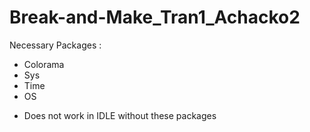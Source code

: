 # Break-and-Make_Tran1_Achacko2

Necessary Packages : 
- Colorama 
- Sys
- Time
- OS 

* Does not work in IDLE without these packages 
